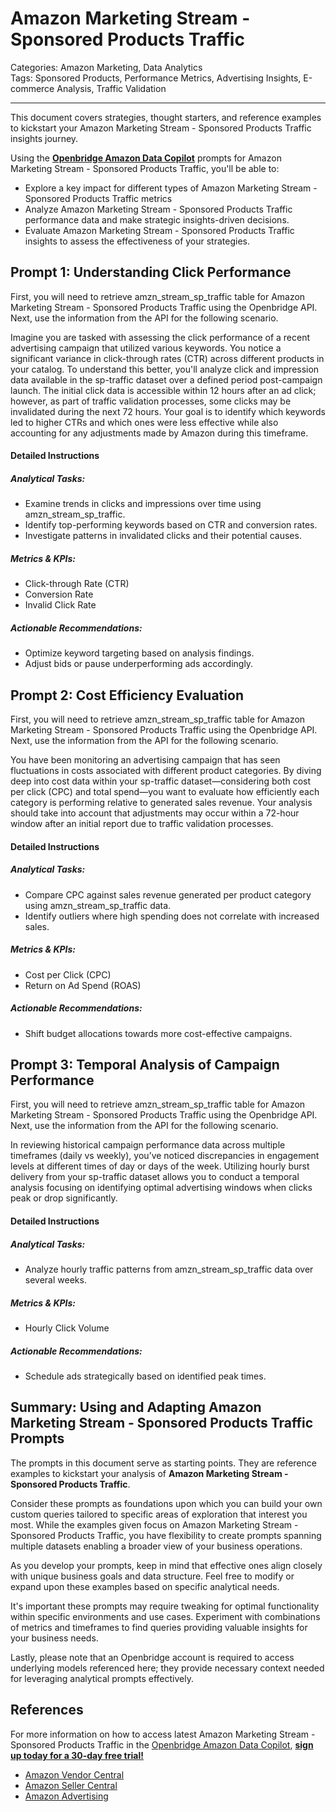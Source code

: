 # Amazon Marketing Stream - Sponsored Products Traffic

Categories: Amazon Marketing, Data Analytics  
Tags: Sponsored Products, Performance Metrics, Advertising Insights, E-commerce Analysis, Traffic Validation

---

This document covers strategies, thought starters, and reference examples to kickstart your Amazon Marketing Stream - Sponsored Products Traffic insights journey.

Using the <a href="https://chatgpt.com/g/g-Sg4qP7r3v-openbridge-data-copilot" target="_blank"><strong>Openbridge Amazon Data Copilot</strong></a> prompts for Amazon Marketing Stream - Sponsored Products Traffic, you'll be able to:

- Explore a key impact for different types of Amazon Marketing Stream - Sponsored Products Traffic metrics
- Analyze Amazon Marketing Stream - Sponsored Products Traffic performance data and make strategic insights-driven decisions.
- Evaluate Amazon Marketing Stream - Sponsored Products Traffic insights to assess the effectiveness of your strategies.

## Prompt 1: Understanding Click Performance 

First, you will need to retrieve amzn_stream_sp_traffic table for Amazon Marketing Stream - Sponsored Products Traffic using the Openbridge API. Next, use the information from the API for the following scenario. 

Imagine you are tasked with assessing the click performance of a recent advertising campaign that utilized various keywords. You notice a significant variance in click-through rates (CTR) across different products in your catalog. To understand this better, you'll analyze click and impression data available in the sp-traffic dataset over a defined period post-campaign launch. The initial click data is accessible within 12 hours after an ad click; however, as part of traffic validation processes, some clicks may be invalidated during the next 72 hours. Your goal is to identify which keywords led to higher CTRs and which ones were less effective while also accounting for any adjustments made by Amazon during this timeframe.

#### Detailed Instructions
##### Analytical Tasks:
- Examine trends in clicks and impressions over time using amzn_stream_sp_traffic.
- Identify top-performing keywords based on CTR and conversion rates.
- Investigate patterns in invalidated clicks and their potential causes.

##### Metrics & KPIs:
- Click-through Rate (CTR)
- Conversion Rate
- Invalid Click Rate

##### Actionable Recommendations:
- Optimize keyword targeting based on analysis findings.
- Adjust bids or pause underperforming ads accordingly.
  
## Prompt 2: Cost Efficiency Evaluation

First, you will need to retrieve amzn_stream_sp_traffic table for Amazon Marketing Stream - Sponsored Products Traffic using the Openbridge API. Next, use the information from the API for the following scenario.

You have been monitoring an advertising campaign that has seen fluctuations in costs associated with different product categories. By diving deep into cost data within your sp-traffic dataset—considering both cost per click (CPC) and total spend—you want to evaluate how efficiently each category is performing relative to generated sales revenue. Your analysis should take into account that adjustments may occur within a 72-hour window after an initial report due to traffic validation processes.

#### Detailed Instructions
##### Analytical Tasks:
- Compare CPC against sales revenue generated per product category using amzn_stream_sp_traffic data.
- Identify outliers where high spending does not correlate with increased sales.

##### Metrics & KPIs:
- Cost per Click (CPC)
- Return on Ad Spend (ROAS)
  
##### Actionable Recommendations:
- Shift budget allocations towards more cost-effective campaigns.
  
## Prompt 3: Temporal Analysis of Campaign Performance

First, you will need to retrieve amzn_stream_sp_traffic table for Amazon Marketing Stream - Sponsored Products Traffic using the Openbridge API. Next, use the information from the API for the following scenario.

In reviewing historical campaign performance data across multiple timeframes (daily vs weekly), you’ve noticed discrepancies in engagement levels at different times of day or days of the week. Utilizing hourly burst delivery from your sp-traffic dataset allows you to conduct a temporal analysis focusing on identifying optimal advertising windows when clicks peak or drop significantly.

#### Detailed Instructions
##### Analytical Tasks:
- Analyze hourly traffic patterns from amzn_stream_sp_traffic data over several weeks.
  
##### Metrics & KPIs:
- Hourly Click Volume
  
##### Actionable Recommendations:
- Schedule ads strategically based on identified peak times.

## Summary: Using and Adapting Amazon Marketing Stream - Sponsored Products Traffic Prompts
The prompts in this document serve as starting points. They are reference examples to kickstart your analysis of **Amazon Marketing Stream - Sponsored Products Traffic**.

Consider these prompts as foundations upon which you can build your own custom queries tailored to specific areas of exploration that interest you most. While the examples given focus on Amazon Marketing Stream - Sponsored Products Traffic, you have flexibility to create prompts spanning multiple datasets enabling a broader view of your business operations.

As you develop your prompts, keep in mind that effective ones align closely with unique business goals and data structure. Feel free to modify or expand upon these examples based on specific analytical needs.

It's important these prompts may require tweaking for optimal functionality within specific environments and use cases. Experiment with combinations of metrics and timeframes to find queries providing valuable insights for your business needs.

Lastly, please note that an Openbridge account is required to access underlying models referenced here; they provide necessary context needed for leveraging analytical prompts effectively.

## References   
For more information on how to access latest Amazon Marketing Stream - Sponsored Products Traffic in the <a href="https://chatgpt.com/g/g-Sg4qP7r3v-openbridge-data-copilot" target="_blank">Openbridge Amazon Data Copilot</a>, <a href="https://openbridge.com" target="_blank"><strong>sign up today for a 30-day free trial!</strong></a>

<ul>
<li> <a href="https://www.openbridge.com/amazon-vendor-central/" target="_blank">Amazon Vendor Central</a> </li>
<li> <a href="https://www.openbridge.com/amazon-selling-partner/" target="_blank">Amazon Seller Central</a> </li>
<li> <a href="https://www.openbridge.com/amazon-advertising/" target="_blank">Amazon Advertising</a> </li>
</ul>